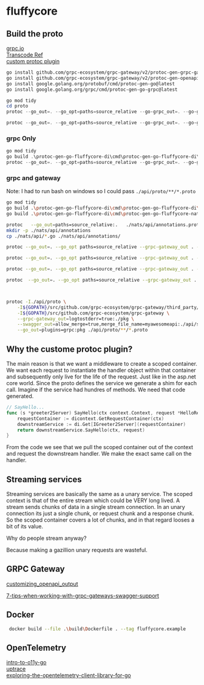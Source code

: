 # fluffycore

## Build the proto

[grpc.io](https://grpc.io/docs/languages/go/basics/)  
[Transcode Ref](https://grpc-ecosystem.github.io/grpc-gateway/docs/tutorials/introduction/)  
[custom protoc plugin](https://rotemtam.com/2021/03/22/creating-a-protoc-plugin-to-gen-go-code/)

```bash
go install github.com/grpc-ecosystem/grpc-gateway/v2/protoc-gen-grpc-gateway@latest
go install github.com/grpc-ecosystem/grpc-gateway/v2/protoc-gen-openapiv2@latest
go install google.golang.org/protobuf/cmd/protoc-gen-go@latest
go install google.golang.org/grpc/cmd/protoc-gen-go-grpc@latest
```

```powershell
go mod tidy
cd proto
protoc --go_out=. --go_opt=paths=source_relative --go-grpc_out=. --go-grpc_opt=paths=source_relative helloworld/helloworld.proto

protoc --go_out=. --go_opt=paths=source_relative --go-grpc_out=. --go-grpc_opt=paths=source_relative --go-fluffycore-di_out=.  --go-fluffycore-di_opt=paths=source_relative .\proto\helloworld\helloworld.proto

```

### grpc Only

```powershell
go mod tidy
go build .\protoc-gen-go-fluffycore-di\cmd\protoc-gen-go-fluffycore-di\
protoc --go_out=. --go_opt=paths=source_relative --go-grpc_out=. --go-grpc_opt=paths=source_relative --go-fluffycore-di_out=.  --go-fluffycore-di_opt=paths=source_relative ./proto/helloworld/helloworld.proto

```

### grpc and gateway

Note: I had to run bash on windows so I could pass `./api/proto/**/*.proto`

```bash
go mod tidy
go build .\protoc-gen-go-fluffycore-di\cmd\protoc-gen-go-fluffycore-di\
go build .\protoc-gen-go-fluffycore-di\cmd\protoc-gen-go-fluffycore-nats\

protoc   --go_out=paths=source_relative:.   ./nats/api/annotations.proto ./nats/api/handler.proto
mkdir -p ./nats/api/annotations
cp ./nats/api/*.go ./nats/api/annotations/

protoc --go_out=. --go_opt paths=source_relative --grpc-gateway_out . --grpc-gateway_opt paths=source_relative --go-grpc_out . --go-grpc_opt paths=source_relative --go-fluffycore-di_out .  --go-fluffycore-nats_out .  --go-fluffycore-nats_opt paths=source_relative  --go-fluffycore-di_opt paths=source_relative,grpc_gateway=true  ./proto/helloworld/helloworld.proto

protoc --go_out=. --go_opt paths=source_relative --grpc-gateway_out . --grpc-gateway_opt paths=source_relative --go-grpc_out . --go-grpc_opt paths=source_relative --go-fluffycore-di_out .  --go-fluffycore-di_opt paths=source_relative,grpc_gateway=true  ./proto/helloworld/helloworld.proto

protoc --go_out=. --go_opt paths=source_relative --grpc-gateway_out . --grpc-gateway_opt paths=source_relative --go-grpc_out . --go-grpc_opt paths=source_relative --go-fluffycore-di_out .  --go-fluffycore-di_opt paths=source_relative,grpc_gateway=true  ./proto/someservice/someservice.proto

protoc  --go_out=. --go_opt paths=source_relative --grpc-gateway_out . --grpc-gateway_opt logtostderr=true --grpc-gateway_opt paths=source_relative --openapiv2_out=allow_merge=true,merge_file_name=myawesomeapi:./proto/swagger --go-grpc_out . --go-grpc_opt paths=source_relative --go-fluffycore-di_out .  --go-fluffycore-di_opt paths=source_relative,grpc_gateway=true  ./proto/**/*.proto



protoc -I./api/proto \
    -I${GOPATH}/src/github.com/grpc-ecosystem/grpc-gateway/third_party/googleapis \
    -I${GOPATH}/src/github.com/grpc-ecosystem/grpc-gateway \
    --grpc-gateway_out=logtostderr=true:./pkg \
    --swagger_out=allow_merge=true,merge_file_name=myawesomeapi:./api/swagger \
    --go_out=plugins=grpc:pkg ./api/proto/**/*.proto

```

## Why the custome protoc plugin?

The main reason is that we want a middleware to create a scoped container. We want each request to instantiate the handler object within that container and subsequently only live for the life of the request. Just like in the asp.net core world. Since the proto defines the service we generate a shim for each call. Imagine if the service had hundres of methods. We need that code generated.

```go
// SayHello...
func (s *greeter2Server) SayHello(ctx context.Context, request *HelloRequest) (*HelloReply2, error) {
    requestContainer := dicontext.GetRequestContainer(ctx)
    downstreamService := di.Get[IGreeter2Server](requestContainer)
    return downstreamService.SayHello(ctx, request)
}
```

From the code we see that we pull the scoped container out of the context and request the downstream handler. We make the exact same call on the handler.

## Streaming services

Streaming services are basically the same as a unary service. The scoped context is that of the entire stream which could be VERY long lived. A stream sends chunks of data in a single stream connection. In an unary connection its just a single chunk, or request chunk and a response chunk. So the scoped container covers a lot of chunks, and in that regard looses a bit of its value.

Why do people stream anyway?

Because making a gazillion unary requests are wasteful.

## GRPC Gateway

[customizing_openapi_output](https://grpc-ecosystem.github.io/grpc-gateway/docs/mapping/customizing_openapi_output/)

[7-tips-when-working-with-grpc-gateways-swagger-support](https://medium.com/golang-diary/7-tips-when-working-with-grpc-gateways-swagger-support-afa0c2d671d8)

## Docker

```bash
 docker build --file .\build\Dockerfile . --tag fluffycore.example
```

## OpenTelemetry

[intro-to-o11y-go](https://github.com/honeycombio/intro-to-o11y-go)  
[uptrace](https://github.com/uptrace/opentelemetry-go-extra/tree/main/example/grpc)  
[exploring-the-opentelemetry-client-library-for-go](https://medium.com/@tennis.akari.abcdefg/exploring-the-opentelemetry-client-library-for-go-5b75c92a74a5)
